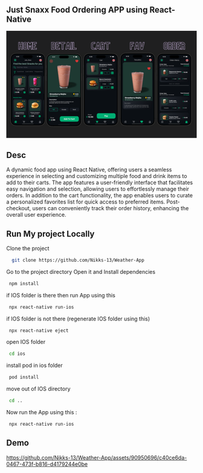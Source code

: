 
## Just Snaxx Food Ordering APP using React-Native

![App Screenshot](https://raw.githubusercontent.com/Nikks-13/Just_Snaxx_App/main/screenshot/demo.png)

## Desc 
A dynamic food app using React Native, offering users a seamless experience in selecting and customizing multiple food and drink items to add to their carts. The app features a user-friendly interface that facilitates easy navigation and selection, allowing users to effortlessly manage their orders. In addition to the cart functionality, the app enables users to curate a personalized favorites list for quick access to preferred items. Post-checkout, users can conveniently track their order history, enhancing the overall user experience.
## Run My project Locally

Clone the project

```bash
  git clone https://github.com/Nikks-13/Weather-App
```
Go to the project directory Open it and Install dependencies

```bash
 npm install
```
if IOS folder is there then run App using this
```bash
 npx react-native run-ios
```

if IOS folder is not there (regenerate IOS folder using this)

```bash
 npx react-native eject 
```
open IOS folder
```bash
 cd ios 
```
install pod in ios folder
```bash
 pod install
```
move out of IOS directory
```bash
 cd .. 
```
Now run the App using this :
```bash
 npx react-native run-ios
```
## Demo

https://github.com/Nikks-13/Weather-App/assets/90950696/c40ce6da-0467-473f-b816-d4179244e0be